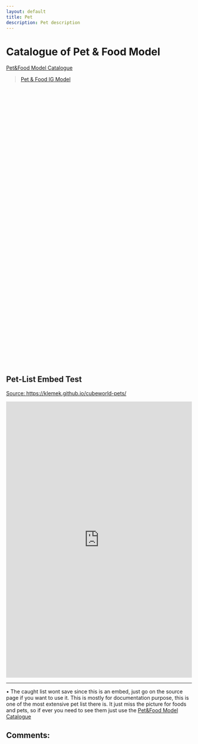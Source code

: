 ```yaml
---
layout: default
title: Pet
description: Pet description
---
```

# Catalogue of Pet & Food Model

[Pet&Food Model Catalogue](https://imgur.com/a/DbxyhwB)

<blockquote class="imgur-embed-pub" lang="en" data-id="a/DbxyhwB" data-context="false" ><a href="//imgur.com/a/DbxyhwB">Pet &amp; Food IG Model</a></blockquote><script async src="//s.imgur.com/min/embed.js" charset="utf-8" style="height: 500px; width: 540px; margin: 10px 0px; padding: 0px;"></script>

<embed scrolling= "yes" src="https://i.imgur.com/xnL91s1.png" style="width:100%; height: 750px;">

## Pet-List Embed Test

[Source: https://klemek.github.io/cubeworld-pets/ ](https://klemek.github.io/cubeworld-pets/)

<embed src="https://klemek.github.io/cubeworld-pets/" style="width:100%; height: 750px;">

_________________ 

&bull; The caught list wont save since this is an embed, just go on the source page if you want to use it. This is mostly for documentation purpose, this is one of the most extensive pet list there is. It just miss the picture for foods and pets, so if ever you need to see them just use the [Pet&Food Model Catalogue](https://imgur.com/a/DbxyhwB)

## Comments:

<script src="https://utteranc.es/client.js"
        repo="Paroyer/Comment" 
        issue-term="pathname"
        theme="github-dark"
        label="Comment"
        crossorigin="anonymous"
        async>
</script>  

